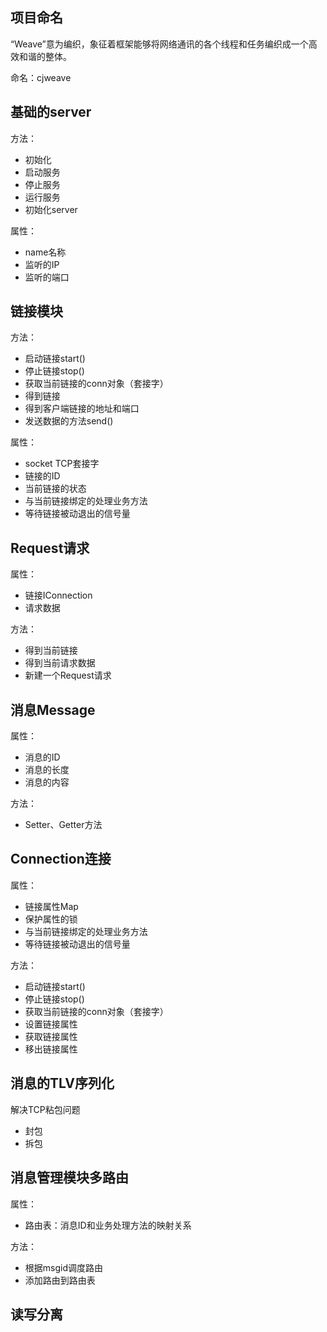 
## 项目命名

“Weave”意为编织，象征着框架能够将网络通讯的各个线程和任务编织成一个高效和谐的整体。

命名：cjweave

## 基础的server

方法：
- 初始化
- 启动服务
- 停止服务
- 运行服务
- 初始化server

属性：
- name名称
- 监听的IP
- 监听的端口

## 链接模块

方法：
- 启动链接start()
- 停止链接stop()
- 获取当前链接的conn对象（套接字）
- 得到链接
- 得到客户端链接的地址和端口
- 发送数据的方法send()

属性：
- socket TCP套接字
- 链接的ID
- 当前链接的状态
- 与当前链接绑定的处理业务方法
- 等待链接被动退出的信号量

## Request请求

属性：
- 链接IConnection
- 请求数据

方法：
- 得到当前链接
- 得到当前请求数据
- 新建一个Request请求

## 消息Message

属性：
- 消息的ID
- 消息的长度
- 消息的内容

方法：
- Setter、Getter方法

## Connection连接
属性：
- 链接属性Map
- 保护属性的锁
- 与当前链接绑定的处理业务方法
- 等待链接被动退出的信号量

方法：
- 启动链接start()
- 停止链接stop()
- 获取当前链接的conn对象（套接字）
- 设置链接属性
- 获取链接属性
- 移出链接属性

## 消息的TLV序列化

解决TCP粘包问题

- 封包
- 拆包

## 消息管理模块多路由

属性：
- 路由表：消息ID和业务处理方法的映射关系

方法：
- 根据msgid调度路由
- 添加路由到路由表

## 读写分离

